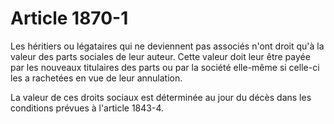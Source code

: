 # Article 1870-1

Les héritiers ou légataires qui ne deviennent pas associés n'ont droit qu'à la valeur des parts sociales de leur auteur. Cette valeur doit leur être payée par les nouveaux titulaires des parts ou par la société elle-même si celle-ci les a rachetées en vue de leur annulation.

La valeur de ces droits sociaux est déterminée au jour du décès dans les conditions prévues à l'article 1843-4.
